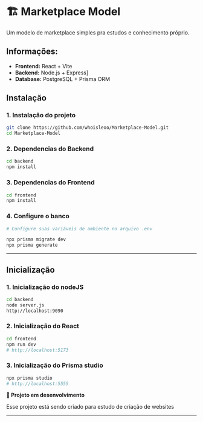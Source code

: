 # 🏗️ Marketplace Model

Um modelo de marketplace simples pra estudos e conhecimento próprio.

## Informações:

- **Frontend:** React + Vite
- **Backend:** Node.js + Express]
- **Database:** PostgreSQL + Prisma ORM

## Instalação

### 1. Instalação do projeto
````bash
git clone https://github.com/whoisleoo/Marketplace-Model.git
cd Marketplace-Model
````

### 2. Dependencias do Backend
````bash
cd backend
npm install
````

### 3. Dependencias do Frontend
````bash
cd frontend
npm install
````

### 4. Configure o banco
````bash
# Configure suas variáveis de ambiente no arquivo .env

npx prisma migrate dev
npx prisma generate
````

---

## Inicialização

### 1. Inicialização do nodeJS
````bash
cd backend
node server.js
http://localhost:9090

````


### 2. Inicialização do React
````bash
cd frontend
npm run dev
# http://localhost:5173
````


### 3. Inicialização do Prisma studio
````bash
npx prisma studio
# http://localhost:5555

````

**🚧 Projeto em desenvolvimento**

Esse projeto está sendo criado para estudo de criação de websites

---
